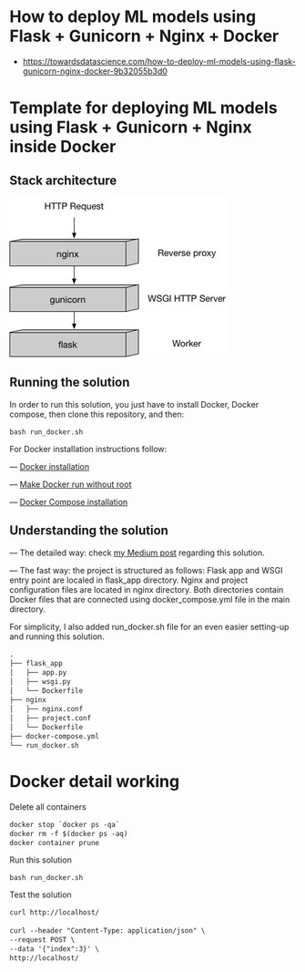 # How to deploy ML models using Flask + Gunicorn + Nginx + Docker
* https://towardsdatascience.com/how-to-deploy-ml-models-using-flask-gunicorn-nginx-docker-9b32055b3d0

# Template for deploying ML models using Flask + Gunicorn + Nginx inside Docker

## Stack architecture

![Python Stack](docs/img/Python_Serving_Stack.png)

## Running the solution

In order to run this solution, you just have to install Docker, Docker compose, then clone this repository, and then:
```
bash run_docker.sh
```

For Docker installation instructions follow:

— [Docker installation](https://docs.docker.com/engine/install/ubuntu/)

— [Make Docker run without root](https://docs.docker.com/engine/install/linux-postinstall/)

— [Docker Compose installation](https://docs.docker.com/compose/install/)

## Understanding the solution

— The detailed way: check [my Medium post](https://towardsdatascience.com/how-to-deploy-ml-models-using-flask-gunicorn-nginx-docker-9b32055b3d0) regarding this solution. 

— The fast way: the project is structured as follows: Flask app and WSGI entry point are localed in flask_app directory. Nginx and project configuration files are located in nginx directory. Both directories contain Docker files that are connected using docker_compose.yml file in the main directory. 
  
   For simplicity, I also added run_docker.sh file for an even easier setting-up and running this solution. 
```
.
├── flask_app 
│   ├── app.py          
│   ├── wsgi.py
│   └── Dockerfile
├── nginx
│   ├── nginx.conf          
│   ├── project.conf
│   └── Dockerfile
├── docker-compose.yml
└── run_docker.sh
```

# Docker detail working

Delete all containers
```
docker stop `docker ps -qa`
docker rm -f $(docker ps -aq)
docker container prune
```

Run this solution
```
bash run_docker.sh
```

Test the solution
```
curl http://localhost/

curl --header "Content-Type: application/json" \
--request POST \
--data '{"index":3}' \
http://localhost/
```